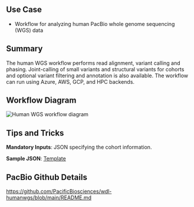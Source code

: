 ## Use Case

- Workflow for analyzing human PacBio whole genome sequencing (WGS) data

## Summary

The human WGS workflow performs read alignment, variant calling and phasing. Joint-calling of small variants and structural variants for cohorts and optional variant filtering and annotation is also available. The workflow can run using Azure, AWS, GCP, and HPC backends.

## Workflow Diagram
![Human WGS workflow diagram](/workflows/main.graphviz.svg "Human WGS workflow diagram")

## Tips and Tricks
**Mandatory Inputs**: JSON specifying the cohort information.

**Sample JSON**: [Template](workflows/input_template.json)

## PacBio Github Details
https://github.com/PacificBiosciences/wdl-humanwgs/blob/main/README.md
